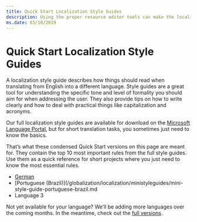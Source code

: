 ```yaml
---
title: Quick Start Localization Style Guides
description: Using the proper resource editor tools can make the localization of product resources quick and easy.
ms.date: 03/18/2019
---
```

# Quick Start Localization Style Guides

A localization style guide describes how things should read when translating from English into a different language. Style guides are a great tool for understanding the specific tone and level of formality you should aim for when addressing the user. They also provide tips on how to write clearly and how to deal with practical things like capitalization and acronyms. 

Our full localization style guides are available for download on the [Microsoft Language Portal](https://www.microsoft.com/en-us/Language/StyleGuides), but for short translation tasks, you sometimes just need to know the basics. 

That’s what these condensed Quick Start versions on this page are meant for. They contain the top 10 most important rules from the full style guides. Use them as a quick reference for short projects where you just need to know the most essential rules.

*	[German](/globalization/localization/ministyleguides/mini-style-guide-german)
*	[Portuguese (Brazil)](/globalization/localization/ministyleguides/mini-style-guide-portuguese-brazil.md
*	Language 3

Not yet available for your language? We’ll be adding more languages over the coming months. In the meantime, check out the [full versions](https://www.microsoft.com/en-us/Language/StyleGuides). 
